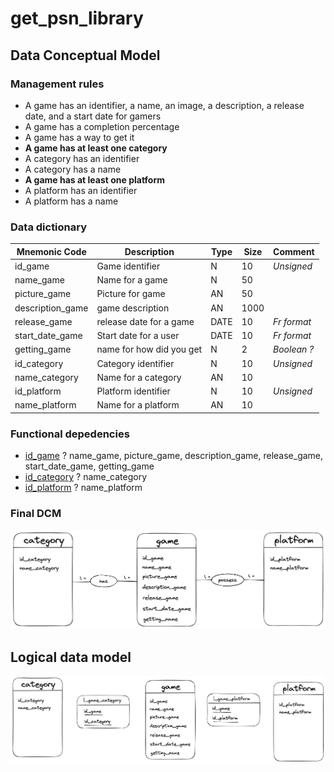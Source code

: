 # get_psn_library

## Data Conceptual Model
### Management rules 
* A game has an identifier, a name, an image, a description, a release date, and a start date for gamers
* A game has a completion percentage
* A game has a way to get it
* **A game has at least one category**
* A category has an identifier
* A category has a name
* **A game has at least one platform**
* A platform has an identifier
* A platform has a name

### Data dictionary

| **Mnemonic Code** | **Description**            | **Type** | **Size**   | **Comment**   |
|--------------------|---------------------------|----------|------------|---------------|
| id_game            | Game identifier           | N        | 10         | *Unsigned*    |
| name_game          | Name for a game           | N        | 50         |               |
| picture_game       | Picture for game          | AN       | 50         |               |
| description_game   | game description          | AN       | 1000       |               |
| release_game       | release date for a game   | DATE     | 10         | *Fr format*   |
| start_date_game    | Start date for a user     | DATE     | 10         | *Fr format*   |
| getting_game       | name for how did you get  | N        | 2          | *Boolean ?*     |
| id_category        | Category identifier       | N        | 10         | *Unsigned*    | 
| name_category      | Name for a category       | AN       | 10         |               |
| id_platform        | Platform identifier       | N        | 10         | *Unsigned*    |
| name_platform      | Name for a platform       | AN       | 10         |               |



### Functional depedencies

* <ins>id_game</ins> ? name_game, picture_game, description_game, release_game, start_date_game, getting_game
* <ins>id_category</ins> ? name_category
* <ins>id_platform</ins> ? name_platform

### Final DCM

![DCM_draw](assets/img/dcm.png)


## Logical data model


![DCM_draw](assets/img/ldm.png)







